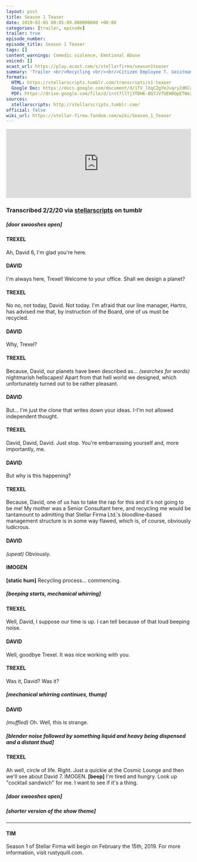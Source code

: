 ```yaml
---
layout: post
title: Season 1 Teaser
date: 2019-02-05 00:05:09.000000000 +00:00
categories: [trailer, episode]
trailer: true
episode_number:
episode_title: Season 1 Teaser
tags: []
content_warnings: Comedic violence, Emotional Abuse
voiced: []
acast_url: https://play.acast.com/s/stellarfirma/season1teaser
summary: 'Trailer <br/>Recycling <br/><br/>Citizen Employee T. Geistman (ID 362884) submits Bio Facsimile David 6 (ID 95847336) to summary slurriment and recycling.'
formats:
  HTML: https://stellarscripts.tumblr.com/transcripts/s1-teaser
  Google Doc: https://docs.google.com/document/d/1TV_lXqCZgYmJvqry2dKCcFnFl7-PmRSzMg3zljDE9KI/edit
  PDF: https://drive.google.com/file/d/1rnt7llTj3TDH6-8Q7JVfUEH0OpETWeZI/view?usp=sharing
sources:
  stellarscripts: http://stellarscripts.tumblr.com/
official: false
wiki_url: https://stellar-firma.fandom.com/wiki/Season_1_Teaser
---
```


<iframe title="Embed Player" width="100%" height="188px" src="https://embed.acast.com/stellarfirma/season1teaser" scrolling="no" frameBorder="0" style="border:none;overflow:hidden;"></iframe>

### Transcribed 2/2/20 via [stellarscripts](https://stellarscripts.tumblr.com/) on tumblr


##### [door swooshes open]

#### TREXEL

Ah, David 6, I'm glad you're here.

#### DAVID

I'm always here, Trexel! Welcome to your office. Shall we design a planet?

#### TREXEL

No no, not today, David. Not today. I'm afraid that our line manager, Hartro, has advised me that, by instruction of the Board, one of us must be recycled.

#### DAVID

Why, Trexel?

#### TREXEL

Because, David, our planets have been described as... _(searches for words)_ nightmarish hellscapes! Apart from that hell world we designed, which unfortunately turned out to be rather pleasant.

#### DAVID

But... I'm just the clone that writes down your ideas. I-I'm not allowed independent thought.

#### TREXEL

David, David, David. Just stop. You're embarrassing yourself and, more importantly, me.

#### DAVID

But why is this happening?

#### TREXEL

Because, David, one of us has to take the rap for this and it's not going to be me! My mother was a Senior Consultant here, and recycling me would be tantamount to admitting that Stellar Firma Ltd.'s bloodline-based management structure is in some way flawed, which is, of course, obviously ludicrous.

#### DAVID

_(upeat)_ Obviously.

#### IMOGEN 

__[static hum]__ Recycling process... commencing.

##### [beeping starts, mechanical whirring]

#### TREXEL

Well, David, I suppose our time is up. I can tell because of that loud beeping noise.

#### DAVID

Well, goodbye Trexel. It was nice working with you.

#### TREXEL

Was it, David? Was it?

##### [mechanical whirring continues, thump]

#### DAVID

_(muffled)_ Oh. Well, this is strange.

##### [blender noise followed by something liquid and heavy being dispensed and a distant thud]

#### TREXEL

Ah well, circle of life. Right. Just a quickie at the Cosmic Lounge and then we'll see about David 7. IMOGEN. __[beep]__ I'm tired and hungry. Look up "cocktail sandwich" for me. I want to see if it's a thing.

##### [door swooshes open]

##### [shorter version of the show theme]

------

#### TIM

Season 1 of Stellar Firma will begin on February the 15th, 2019. For more information, visit rustyquill.com.
